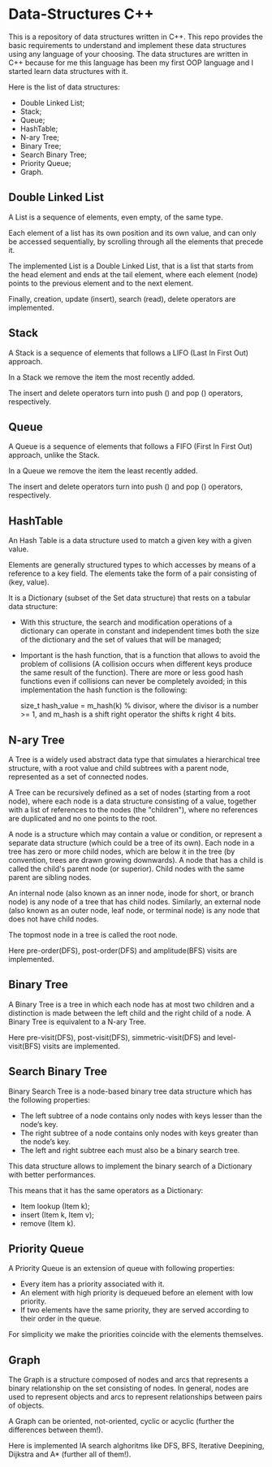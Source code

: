 # Data-Structures C++
This is a repository of data structures written in C++.
This repo provides the basic requirements to understand and implement these data structures using any language of your choosing.
The data structures are written in C++ because for me this language has been my first OOP language and I started learn data structures with it.

Here is the list of data structures:
- Double Linked List;
- Stack;
- Queue;
- HashTable;
- N-ary Tree;
- Binary Tree;
- Search Binary Tree;
- Priority Queue;
- Graph.

## Double Linked List
A List is a sequence of elements, even empty, of the same type.

Each element of a list has its own position and its own value, and can only be accessed sequentially, by scrolling through all the elements that precede it.

The implemented List is a Double Linked List, that is a list that starts from the head element and ends at the tail element, where each element (node) points to the previous element and to the next element.

Finally, creation, update (insert), search (read), delete operators are implemented.

## Stack
A Stack is a sequence of elements that follows a LIFO (Last In First Out) approach.

In a Stack we remove the item the most recently added.

The insert and delete operators turn into push () and pop () operators, respectively.

## Queue
A Queue is a sequence of elements that follows a FIFO (First In First Out) approach, unlike the Stack.

In a Queue we remove the item the least recently added.

The insert and delete operators turn into push () and pop () operators, respectively.

## HashTable
An Hash Table is a data structure used to match a given key with a given value. 

Elements are generally structured types to which accesses by means of a reference to a key field. The elements take the form of a pair consisting of (key, value).

It is a Dictionary (subset of the Set data structure) that rests on
a tabular data structure:
- With this structure, the search and modification operations of a dictionary can operate in constant and independent times both the size of the dictionary and the set of values that will be managed;
- Important is the hash function, that is a function that allows to avoid the problem of collisions (A collision occurs when different keys produce the same
result of the function). There are more or less good hash functions even if collisions can never be completely avoided; in this implementation the hash function is the following: 

  size_t hash_value = m_hash(k) % divisor, where the divisor is a number >= 1, and m_hash is a shift right operator the shifts k right 4 bits.
  
## N-ary Tree
A Tree is a widely used abstract data type that simulates a hierarchical tree structure, with a root value and child subtrees with a parent node, represented as a set of connected nodes.

A Tree can be recursively defined as a set of nodes (starting from a root node), where each node is a data structure consisting of a value, together with a list of references to the nodes (the "children"), where no references are duplicated and no one points to the root.

A node is a structure which may contain a value or condition, or represent a separate data structure (which could be a tree of its own). Each node in a tree has zero or more child nodes, which are below it in the tree (by convention, trees are drawn growing downwards). A node that has a child is called the child's parent node (or superior). Child nodes with the same parent are sibling nodes.

An internal node (also known as an inner node, inode for short, or branch node) is any node of a tree that has child nodes. Similarly, an external node (also known as an outer node, leaf node, or terminal node) is any node that does not have child nodes.

The topmost node in a tree is called the root node.

Here pre-order(DFS), post-order(DFS) and amplitude(BFS) visits are implemented.

## Binary Tree
A Binary Tree is a tree in which each node has at most two children and a distinction is made between the left child and the right child of a node.
A Binary Tree is equivalent to a N-ary Tree.

Here pre-visit(DFS), post-visit(DFS), simmetric-visit(DFS) and level-visit(BFS) visits are implemented.

## Search Binary Tree
Binary Search Tree is a node-based binary tree data structure which has the following properties:

- The left subtree of a node contains only nodes with keys lesser than the node’s key.
- The right subtree of a node contains only nodes with keys greater than the node’s key.
- The left and right subtree each must also be a binary search tree.

This data structure allows to implement the binary search of a Dictionary with better performances.

This means that it has the same operators as a Dictionary:
- Item lookup (Item k);
- insert (Item k, Item v);
- remove (Item k).
  
## Priority Queue
A Priority Queue is an extension of queue with following properties:

- Every item has a priority associated with it.
- An element with high priority is dequeued before an element with low priority.
- If two elements have the same priority, they are served according to their order in the queue.

For simplicity we make the priorities coincide with the elements themselves.

## Graph
The Graph is a structure composed of nodes and arcs that represents a binary relationship on the set consisting of nodes.
In general, nodes are used to represent objects and arcs to represent relationships between pairs of objects.

A Graph can be oriented, not-oriented, cyclic or acyclic (further the differences between them!).

Here is implemented IA search alghoritms like DFS, BFS, Iterative Deepining, Dijkstra and A* (further all of them!).
